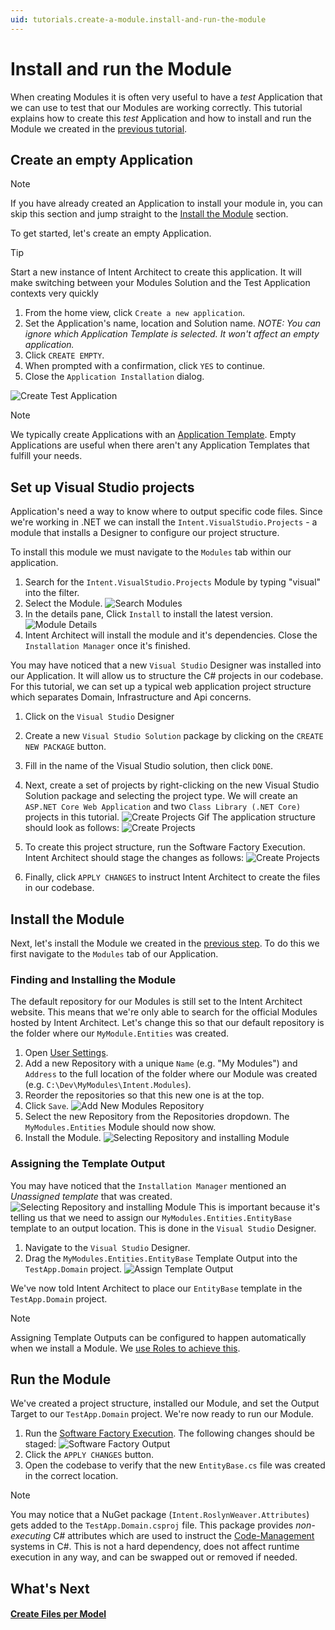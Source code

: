 ```yaml
---
uid: tutorials.create-a-module.install-and-run-the-module
---
```

# Install and run the Module

When creating Modules it is often very useful to have a _test_ Application that we can use to test that our Modules are working correctly. This tutorial explains how to create this _test_ Application and how to install and run the Module we created in the [previous tutorial](xref:tutorials.create-a-module.create-a-simple-module).

## Create an empty Application
>[!NOTE]
>If you have already created an Application to install your module in, you can skip this section and jump straight to the [Install the Module](#install-the-module) section.

To get started, let's create an empty Application. 
>[!TIP]
>Start a new instance of Intent Architect to create this application. It will make switching between your Modules Solution and the Test Application contexts very quickly
1. From the home view, click `Create a new application`. 
2. Set the Application's name, location and Solution name. _NOTE: You can ignore which Application Template is selected. It won't affect an empty application._
3. Click `CREATE EMPTY`.
4. When prompted with a confirmation, click `YES` to continue.
5. Close the `Application Installation` dialog.

![Create Test Application](images/create-test-application.png)

>[!NOTE]
>We typically create Applications with an [Application Template](xref:how-to-guides.create-an-application-template). Empty Applications are useful when there aren't any Application Templates that fulfill your needs.


## Set up Visual Studio projects
Application's need a way to know where to output specific code files. Since we're working in .NET we can install the `Intent.VisualStudio.Projects` - a module that installs a Designer to configure our project structure.

To install this module we must navigate to the `Modules` tab within our application.
1. Search for the `Intent.VisualStudio.Projects` Module by typing "visual" into the filter.
2. Select the Module.
![Search Modules](images/modules-search-visual-studio.png)
3. In the details pane, Click `Install` to install the latest version.
![Module Details](images/modules-visual-studio-details.png)
4. Intent Architect will install the module and it's dependencies. Close the `Installation Manager` once it's finished.

You may have noticed that a new `Visual Studio` Designer was installed into our Application. It will allow us to structure the C# projects in our codebase. For this tutorial, we can set up a typical web application project structure which separates Domain, Infrastructure and Api concerns.

1. Click on the `Visual Studio` Designer
2. Create a new `Visual Studio Solution` package by clicking on the `CREATE NEW PACKAGE` button.
3. Fill in the name of the Visual Studio solution, then click `DONE`.
4. Next, create a set of projects by right-clicking on the new Visual Studio Solution package and selecting the project type. We will create an `ASP.NET Core Web Application` and two `Class Library (.NET Core)` projects in this tutorial.
![Create Projects Gif](images/visual-studio-create-projects.gif)
The application structure should look as follows:
![Create Projects](images/visual-studio-project-structure.png)

5. To create this project structure, run the Software Factory Execution. Intent Architect should stage the changes as follows:
![Create Projects](images/software-factory-execution-project-structure.png)

6. Finally, click `APPLY CHANGES` to instruct Intent Architect to create the files in our codebase.


## Install the Module

Next, let's install the Module we created in the [previous step](xref:tutorials.create-a-module.create-a-simple-module). To do this we first navigate to the `Modules` tab of our Application.

### Finding and Installing the Module
The default repository for our Modules is still set to the Intent Architect website. This means that we're only able to search for the official Modules hosted by Intent Architect. Let's change this so that our default repository is the folder where our `MyModule.Entities` was created.

1. Open [User Settings](xref:how-to-guides.change-user-settings).
2. Add a new Repository with a unique `Name` (e.g. "My Modules") and `Address` to the full location of the folder where our Module was created (e.g. `C:\Dev\MyModules\Intent.Modules`).
3. Reorder the repositories so that this new one is at the top.
4. Click `Save`.
![Add New Modules Repository](images/add-new-modules-repository.gif)
5. Select the new Repository from the Repositories dropdown. The `MyModules.Entities` Module should now show.
6. Install the Module.
![Selecting Repository and installing Module](images/selecting-repository-and-installing-module.gif)

### Assigning the Template Output
You may have noticed that the `Installation Manager` mentioned an _Unassigned template_ that was created. 
![Selecting Repository and installing Module](images/unassigned-template-created-example.png)
This is important because it's telling us that we need to assign our `MyModules.Entities.EntityBase` template to an output location. This is done in the `Visual Studio` Designer.

1. Navigate to the `Visual Studio` Designer.
2. Drag the `MyModules.Entities.EntityBase` Template Output into the `TestApp.Domain` project.
![Assign Template Output](images/visual-studio-assign-template-output.gif)

We've now told Intent Architect to place our `EntityBase` template in the `TestApp.Domain` project.

>[!NOTE]
>Assigning Template Outputs can be configured to happen automatically when we install a Module. We [use Roles to achieve this](xref:how-to-guides.auto-assign-template-outputs).

## Run the Module
We've created a project structure, installed our Module, and set the Output Target to our `TestApp.Domain` project. We're now ready to run our Module.

1. Run the [Software Factory Execution](xref:getting-started.take-a-tour#software-factory-execution). The following changes should be staged:
![Software Factory Output](images/software-factory-module-output.png)
2. Click the `APPLY CHANGES` button.
3. Open the codebase to verify that the new `EntityBase.cs` file was created in the correct location.

>[!NOTE]
>You may notice that a NuGet package (`Intent.RoslynWeaver.Attributes`) gets added to the `TestApp.Domain.csproj` file. This package provides _non-executing_ C# attributes which are used to instruct the [Code-Management](xref:getting-started.welcome#code-management) systems in C#. This is not a hard dependency, does not affect runtime execution in any way, and can be swapped out or removed if needed.


## What's Next

#### [Create Files per Model](xref:tutorials.creating-modules-net.create-templates-per-model)

